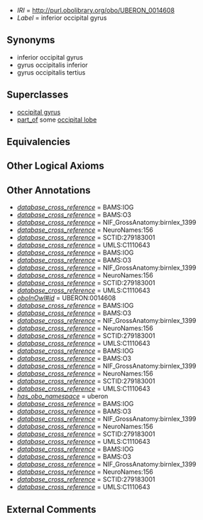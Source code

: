  * *IRI* = http://purl.obolibrary.org/obo/UBERON_0014608
 * *Label* = inferior occipital gyrus

## Synonyms

 * inferior occipital gyrus
 * gyrus occipitalis inferior
 * gyrus occipitalis tertius

## Superclasses

 * [occipital gyrus](../../UBERON/40/UBERON_0014640.md)
 * [part_of](../../BFO/50/BFO_0000050.md) some [occipital lobe](../../UBERON/21/UBERON_0002021.md)

## Equivalencies


## Other Logical Axioms


## Other Annotations

 * *[database_cross_reference](../../ef/oboInOwl#hasDbXref.md)* = BAMS:IOG
 * *[database_cross_reference](../../ef/oboInOwl#hasDbXref.md)* = BAMS:O3
 * *[database_cross_reference](../../ef/oboInOwl#hasDbXref.md)* = NIF_GrossAnatomy:birnlex_1399
 * *[database_cross_reference](../../ef/oboInOwl#hasDbXref.md)* = NeuroNames:156
 * *[database_cross_reference](../../ef/oboInOwl#hasDbXref.md)* = SCTID:279183001
 * *[database_cross_reference](../../ef/oboInOwl#hasDbXref.md)* = UMLS:C1110643
 * *[database_cross_reference](../../ef/oboInOwl#hasDbXref.md)* = BAMS:IOG
 * *[database_cross_reference](../../ef/oboInOwl#hasDbXref.md)* = BAMS:O3
 * *[database_cross_reference](../../ef/oboInOwl#hasDbXref.md)* = NIF_GrossAnatomy:birnlex_1399
 * *[database_cross_reference](../../ef/oboInOwl#hasDbXref.md)* = NeuroNames:156
 * *[database_cross_reference](../../ef/oboInOwl#hasDbXref.md)* = SCTID:279183001
 * *[database_cross_reference](../../ef/oboInOwl#hasDbXref.md)* = UMLS:C1110643
 * *[oboInOwl#id](../../id/oboInOwl#id.md)* = UBERON:0014608
 * *[database_cross_reference](../../ef/oboInOwl#hasDbXref.md)* = BAMS:IOG
 * *[database_cross_reference](../../ef/oboInOwl#hasDbXref.md)* = BAMS:O3
 * *[database_cross_reference](../../ef/oboInOwl#hasDbXref.md)* = NIF_GrossAnatomy:birnlex_1399
 * *[database_cross_reference](../../ef/oboInOwl#hasDbXref.md)* = NeuroNames:156
 * *[database_cross_reference](../../ef/oboInOwl#hasDbXref.md)* = SCTID:279183001
 * *[database_cross_reference](../../ef/oboInOwl#hasDbXref.md)* = UMLS:C1110643
 * *[database_cross_reference](../../ef/oboInOwl#hasDbXref.md)* = BAMS:IOG
 * *[database_cross_reference](../../ef/oboInOwl#hasDbXref.md)* = BAMS:O3
 * *[database_cross_reference](../../ef/oboInOwl#hasDbXref.md)* = NIF_GrossAnatomy:birnlex_1399
 * *[database_cross_reference](../../ef/oboInOwl#hasDbXref.md)* = NeuroNames:156
 * *[database_cross_reference](../../ef/oboInOwl#hasDbXref.md)* = SCTID:279183001
 * *[database_cross_reference](../../ef/oboInOwl#hasDbXref.md)* = UMLS:C1110643
 * *[has_obo_namespace](../../ce/oboInOwl#hasOBONamespace.md)* = uberon
 * *[database_cross_reference](../../ef/oboInOwl#hasDbXref.md)* = BAMS:IOG
 * *[database_cross_reference](../../ef/oboInOwl#hasDbXref.md)* = BAMS:O3
 * *[database_cross_reference](../../ef/oboInOwl#hasDbXref.md)* = NIF_GrossAnatomy:birnlex_1399
 * *[database_cross_reference](../../ef/oboInOwl#hasDbXref.md)* = NeuroNames:156
 * *[database_cross_reference](../../ef/oboInOwl#hasDbXref.md)* = SCTID:279183001
 * *[database_cross_reference](../../ef/oboInOwl#hasDbXref.md)* = UMLS:C1110643
 * *[database_cross_reference](../../ef/oboInOwl#hasDbXref.md)* = BAMS:IOG
 * *[database_cross_reference](../../ef/oboInOwl#hasDbXref.md)* = BAMS:O3
 * *[database_cross_reference](../../ef/oboInOwl#hasDbXref.md)* = NIF_GrossAnatomy:birnlex_1399
 * *[database_cross_reference](../../ef/oboInOwl#hasDbXref.md)* = NeuroNames:156
 * *[database_cross_reference](../../ef/oboInOwl#hasDbXref.md)* = SCTID:279183001
 * *[database_cross_reference](../../ef/oboInOwl#hasDbXref.md)* = UMLS:C1110643

## External Comments


